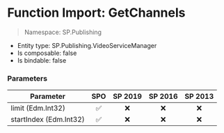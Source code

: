 # Function Import: GetChannels

> Namespace: SP.Publishing

- Entity type: SP.Publishing.VideoServiceManager
- Is composable: false
- Is bindable: false

### Parameters

Parameter | SPO | SP 2019 | SP 2016 | SP 2013
----------|:---:|:-------:|:-------:|:-------:
limit (Edm.Int32) | ✅ | ❌ | ❌ | ❌
startIndex (Edm.Int32) | ✅ | ❌ | ❌ | ❌